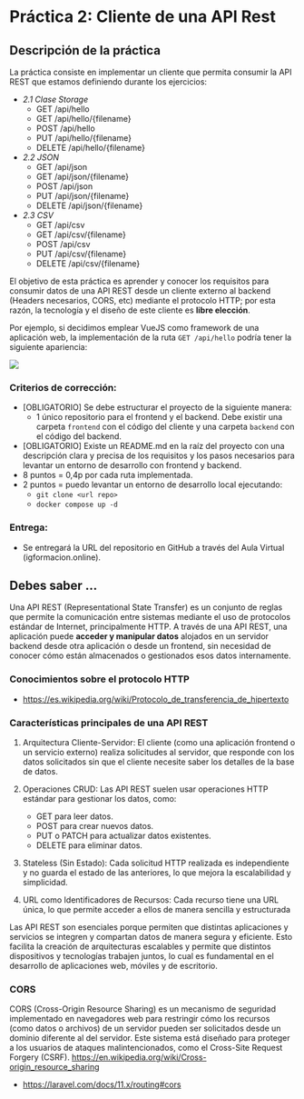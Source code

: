 # Práctica 2: Cliente de una API Rest

## Descripción de la práctica

La práctica consiste en implementar un cliente que permita consumir la API REST que estamos definiendo durante los ejercicios:

-  *2.1 Clase Storage*
    - GET /api/hello
    - GET /api/hello/{filename}
    - POST /api/hello
    - PUT /api/hello/{filename}
    - DELETE /api/hello/{filename}
-  *2.2 JSON*
    - GET /api/json
    - GET /api/json/{filename}
    - POST /api/json
    - PUT /api/json/{filename}
    - DELETE /api/json/{filename}
-  *2.3 CSV*
    - GET /api/csv
    - GET /api/csv/{filename}
    - POST /api/csv
    - PUT /api/csv/{filename}
    - DELETE /api/csv/{filename}

El objetivo de esta práctica es aprender y conocer los requisitos para consumir datos de una API REST desde un cliente externo al backend (Headers necesarios, CORS, etc) mediante el protocolo HTTP; por esta razón, la tecnología y el diseño de este cliente es **libre elección**. 

Por ejemplo, si decidimos emplear VueJS como framework de una aplicación web, la implementación de la ruta `GET /api/hello` podría tener la siguiente apariencia:

![](getfiles.png)

### **Criterios de corrección:**

- [OBLIGATORIO] Se debe estructurar el proyecto de la siguiente manera:
    - 1 único repositorio para el frontend y el backend. Debe existir una carpeta `frontend` con el código del cliente y una carpeta `backend` con el código del backend.
- [OBLIGATORIO] Existe un README.md en la raíz del proyecto con una descripción clara y precisa de los requisitos y los pasos necesarios para levantar un entorno de desarrollo con frontend y backend.
- 8 puntos = 0,4p por cada ruta implementada.
- 2 puntos = puedo levantar un entorno de desarrollo local ejecutando:
    - `git clone <url repo>`
    - `docker compose up -d`

### **Entrega:**

- Se entregará la URL del repositorio en GitHub a través del Aula Virtual (igformacion.online).


## Debes saber ...

Una API REST (Representational State Transfer) es un conjunto de reglas que permite la comunicación entre sistemas mediante el uso de protocolos estándar de Internet, principalmente HTTP. A través de una API REST, una aplicación puede **acceder y manipular datos** alojados en un servidor backend desde otra aplicación o desde un frontend, sin necesidad de conocer cómo están almacenados o gestionados esos datos internamente.

### Conocimientos sobre el protocolo HTTP
- https://es.wikipedia.org/wiki/Protocolo_de_transferencia_de_hipertexto

### Características principales de una API REST

1. Arquitectura Cliente-Servidor: El cliente (como una aplicación frontend o un servicio externo) realiza solicitudes al servidor, que responde con los datos solicitados sin que el cliente necesite saber los detalles de la base de datos.

2. Operaciones CRUD: Las API REST suelen usar operaciones HTTP estándar para gestionar los datos, como:
    - GET para leer datos.
    - POST para crear nuevos datos.
    - PUT o PATCH para actualizar datos existentes.
    - DELETE para eliminar datos.

3. Stateless (Sin Estado): Cada solicitud HTTP realizada es independiente y no guarda el estado de las anteriores, lo que mejora la escalabilidad y simplicidad.

4. URL como Identificadores de Recursos: Cada recurso tiene una URL única, lo que permite acceder a ellos de manera sencilla y estructurada

Las API REST son esenciales porque permiten que distintas aplicaciones y servicios se integren y compartan datos de manera segura y eficiente. Esto facilita la creación de arquitecturas escalables y permite que distintos dispositivos y tecnologías trabajen juntos, lo cual es fundamental en el desarrollo de aplicaciones web, móviles y de escritorio.

### CORS

CORS (Cross-Origin Resource Sharing) es un mecanismo de seguridad implementado en navegadores web para restringir cómo los recursos (como datos o archivos) de un servidor pueden ser solicitados desde un dominio diferente al del servidor. Este sistema está diseñado para proteger a los usuarios de ataques malintencionados, como el Cross-Site Request Forgery (CSRF). https://en.wikipedia.org/wiki/Cross-origin_resource_sharing

- https://laravel.com/docs/11.x/routing#cors